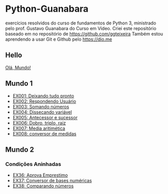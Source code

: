 # Python-Guanabara
exercícios resolvidos do curso de fundamentos de Python 3, ministrado pelo prof. Gustavo Guanabara do Curso em Vídeo.
Criei este repositório baseado em no repositório de https://github.com/ggteixeira
Também estou aprendendo a usar Git e Github pelo https://dio.me
## Hello
[Olá, Mundo!](hello.py)
## Mundo 1
- [EX001: Deixando tudo pronto](/Mundo_1/ex001_deixando_tudo_pronto.py)
- [EX002: Respondendo Usuário](/Mundo_1/ex002_respondendo_usuario.py)
- [EX003: Somando números](/Mundo_1/ex003_somando_numeros.py)
- [EX004: Dissecando variável](/Mundo_1/ex004_dissecando_variável.py)
- [EX005: Antecessor e sucessor](/Mundo_1/ex005_antecessor_sucessor.py)
- [EX006: Dobro, triplo, raiz](/Mundo_1/ex006_dobro_triplo_raiz.py)
- [EX007: Media aritimética](/Mundo_1/ex007_media.py)
- [EX008: conversor de medidas](/Mundo_1/ex008_conversor_medidas.py)
## Mundo 2
### Condições Aninhadas
- [EX36: Aprova Emprestimo](Mundo_2/Condicoes_aninhadas/ex036_aprova_emprestimo.py)
- [EX37: Conversor de bases numéricas](/Mundo_2/Condicoes_aninhadas/ex037_Conversor_bases_numericas.py)
- [EX38: Comparando números](/Mundo_2/ex038_comparando_numeros.py)
